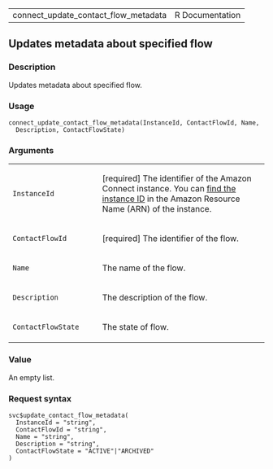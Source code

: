 <table style="width: 100%;">
<tbody>
<tr class="odd">
<td>connect_update_contact_flow_metadata</td>
<td style="text-align: right;">R Documentation</td>
</tr>
</tbody>
</table>

## Updates metadata about specified flow

### Description

Updates metadata about specified flow.

### Usage

    connect_update_contact_flow_metadata(InstanceId, ContactFlowId, Name,
      Description, ContactFlowState)

### Arguments

<table>
<colgroup>
<col style="width: 35%" />
<col style="width: 65%" />
</colgroup>
<tbody>
<tr class="odd">
<td><code
id="connect_update_contact_flow_metadata_:_InstanceId">InstanceId</code></td>
<td><p>[required] The identifier of the Amazon Connect instance. You can
<a
href="https://docs.aws.amazon.com/connect/latest/adminguide/find-instance-arn.html">find
the instance ID</a> in the Amazon Resource Name (ARN) of the
instance.</p></td>
</tr>
<tr class="even">
<td><code
id="connect_update_contact_flow_metadata_:_ContactFlowId">ContactFlowId</code></td>
<td><p>[required] The identifier of the flow.</p></td>
</tr>
<tr class="odd">
<td><code
id="connect_update_contact_flow_metadata_:_Name">Name</code></td>
<td><p>The name of the flow.</p></td>
</tr>
<tr class="even">
<td><code
id="connect_update_contact_flow_metadata_:_Description">Description</code></td>
<td><p>The description of the flow.</p></td>
</tr>
<tr class="odd">
<td><code
id="connect_update_contact_flow_metadata_:_ContactFlowState">ContactFlowState</code></td>
<td><p>The state of flow.</p></td>
</tr>
</tbody>
</table>

### Value

An empty list.

### Request syntax

    svc$update_contact_flow_metadata(
      InstanceId = "string",
      ContactFlowId = "string",
      Name = "string",
      Description = "string",
      ContactFlowState = "ACTIVE"|"ARCHIVED"
    )
